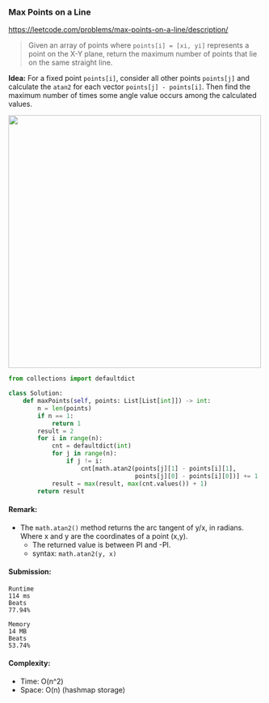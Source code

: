 ### Max Points on a Line
https://leetcode.com/problems/max-points-on-a-line/description/
>Given an array of points where `points[i] = [xi, yi]` represents a point on the X-Y plane, return the maximum number of points that lie on the same straight line.

**Idea:** For a fixed point `points[i]`, consider all other points `points[j]` and calculate the `atan2` for each vector `points[j] - points[i]`. Then find the maximum number of times some angle value occurs among the calculated values. 

<p>
    <img src="https://leetcode.com/problems/max-points-on-a-line/solutions/2910679/Figures/149/149_max_points_on_a_line.drawio.png" width="500" />
</p>

```python
from collections import defaultdict

class Solution:
    def maxPoints(self, points: List[List[int]]) -> int:
        n = len(points)
        if n == 1:
            return 1
        result = 2
        for i in range(n):
            cnt = defaultdict(int)
            for j in range(n):
                if j != i:
                    cnt[math.atan2(points[j][1] - points[i][1],
                                   points[j][0] - points[i][0])] += 1
            result = max(result, max(cnt.values()) + 1)
        return result
```
#### Remark:
- The `math.atan2()` method returns the arc tangent of y/x, in radians. Where x and y are the coordinates of a point (x,y).
  - The returned value is between PI and -PI.
  - syntax: `math.atan2(y, x)`
#### Submission:
```
Runtime
114 ms
Beats
77.94%

Memory
14 MB
Beats
53.74%
```
#### Complexity:
- Time: O(n^2)
- Space: O(n) (hashmap storage)
